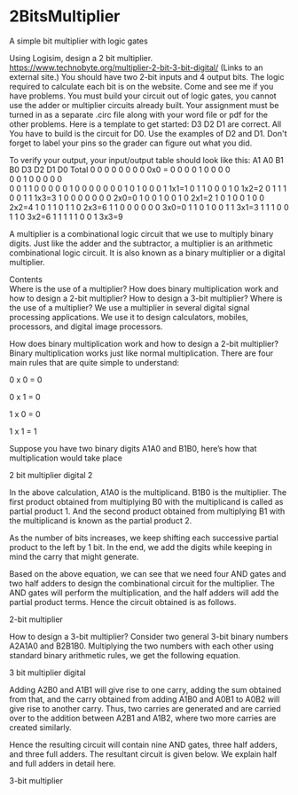 # 2BitsMultiplier
A simple bit multiplier with logic gates

Using Logisim, design a 2 bit multiplier.  https://www.technobyte.org/multiplier-2-bit-3-bit-digital/ (Links to an external site.)
You should have two 2-bit inputs and 4 output bits.  The logic required to calculate each bit is on the website.   Come and see me if you have problems.  You must build your circuit out of logic gates, you cannot use the adder or multiplier circuits already built.   Your assignment must be turned in as a separate .circ file along with your word file or pdf for the other problems. 
Here is a template to get started:
D3 D2 D1 are correct.  All You have to build is the circuit for D0.  Use the examples of D2 and D1.   Don't forget to label your pins so the grader can figure out what you did.

To verify your output, your input/output table should look like this:
A1  A0  B1  B0    D3  D2  D1  D0     Total
0    0    0     0       0     0    0     0                 0x0 = 0
0    0    0     1       0     0    0     0                 
0    0    1     0       0     0    0     0                 
0    0    1     1       0     0    0     0
0    1    0     0       0     0    0     0
0    1    0     1       0     0    0     1               1x1=1
0    1    1     0       0     0    1     0               1x2=2
0    1    1     1       0     0    1     1               1x3=3
1    0    0     0       0     0    0     0               2x0=0
1    0    0     1       0     0    1     0               2x1=2
1    0    1     0       0     1    0     0               2x2=4
1    0    1     1       0     1    1     0               2x3=6
1    1    0     0       0     0    0     0               3x0=0
1    1    0     1       0     0    1     1               3x1=3
1    1    1     0       0     1    1     0               3x2=6
1    1    1     1       1     0    0     1               3x3=9

A multiplier is a combinational logic circuit that we use to multiply binary digits. Just like the adder and the subtractor, a multiplier is an arithmetic combinational logic circuit. It is also known as a binary multiplier or a digital multiplier.

Contents	
Where is the use of a multiplier?
How does binary multiplication work and how to design a 2-bit multiplier?
How to design a 3-bit multiplier?
Where is the use of a multiplier?
We use a multiplier in several digital signal processing applications. We use it to design calculators, mobiles, processors, and digital image processors.

How does binary multiplication work and how to design a 2-bit multiplier?
Binary multiplication works just like normal multiplication. There are four main rules that are quite simple to understand:

0  x  0  =  0

0  x  1  =  0

1  x  0  =  0

1  x  1  =  1

Suppose you have two binary digits A1A0 and B1B0, here’s how that multiplication would take place

2 bit multiplier digital 2 

In the above calculation, A1A0 is the multiplicand. B1B0 is the multiplier. The first product obtained from multiplying B0 with the multiplicand is called as partial product 1. And the second product obtained from multiplying B1 with the multiplicand is known as the partial product 2.

As the number of bits increases, we keep shifting each successive partial product to the left by 1 bit. In the end, we add the digits while keeping in mind the carry that might generate.

Based on the above equation, we can see that we need four AND gates and two half adders to design the combinational circuit for the multiplier. The AND gates will perform the multiplication, and the half adders will add the partial product terms. Hence the circuit obtained is as follows.

2-bit multiplier

How to design a 3-bit multiplier?
Consider two general 3-bit binary numbers A2A1A0 and B2B1B0. Multiplying the two numbers with each other using standard binary arithmetic rules, we get the following equation.

3 bit multiplier digital

Adding A2B0 and A1B1 will give rise to one carry, adding the sum obtained from that, and the carry obtained from adding A1B0 and A0B1 to A0B2 will give rise to another carry. Thus, two carries are generated and are carried over to the addition between A2B1 and A1B2, where two more carries are created similarly.

Hence the resulting circuit will contain nine AND gates, three half adders, and three full adders. The resultant circuit is given below. We explain half and full adders in detail here.

3-bit multiplier
